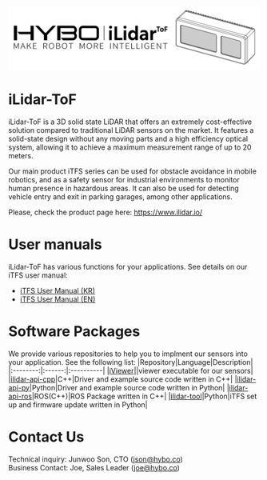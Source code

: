 ![ilidar-tof-itfs.png](https://github.com/ilidar-tof/.github/blob/main/profile/ilidar-tof-itfs.png)

# iLidar-ToF
iLidar-ToF is a 3D solid state LiDAR that offers an extremely cost-effective solution compared to traditional LiDAR sensors on the market. It features a solid-state design without any moving parts and a high efficiency optical system, allowing it to achieve a maximum measurement range of up to 20 meters.

Our main product iTFS series can be used for obstacle avoidance in mobile robotics, and as a safety sensor for industrial environments to monitor human presence in hazardous areas. It can also be used for detecting vehicle entry and exit in parking garages, among other applications.

Please, check the product page here: https://www.ilidar.io/

# User manuals
iLidar-ToF has various functions for your applications. See details on our iTFS user manual:
- [iTFS User Manual (KR)](https://github.com/ilidar-tof/user-manual/blob/main/iTFS_MANUAL_KR.md)
- [iTFS User Manual (EN)](https://github.com/ilidar-tof/user-manual/blob/main/iTFS_MANUAL_EN.md)

# Software Packages
We provide various repositories to help you to implment our sensors into your application. See the following list:
|Repository|Language|Description|
|:--------:|:------:|:----------|
|[iViewer]||viewer executable for our sensors|
|[ilidar-api-cpp]|C++|Driver and example source code written in C++|
|[ilidar-api-py]|Python|Driver and example source code written in Python|
|[ilidar-api-ros]|ROS(C++)|ROS Package written in C++|
|[ilidar-tool]|Python|iTFS set up and firmware update written in Python|

# Contact Us
Technical inquiry: Junwoo Son, CTO (json@hybo.co)  
Business Contact: Joe, Sales Leader (joe@hybo.co)

[iViewer]: https://github.com/ilidar-tof/iviewer/releases
[ilidar-api-cpp]: https://github.com/ilidar-tof/ilidar-api-cpp
[ilidar-api-py]: https://github.com/ilidar-tof/ilidar-api-py
[ilidar-api-ros]: https://github.com/ilidar-tof/ilidar-api-ros
[ilidar-tool]: https://github.com/ilidar-tof/ilidar-tool
